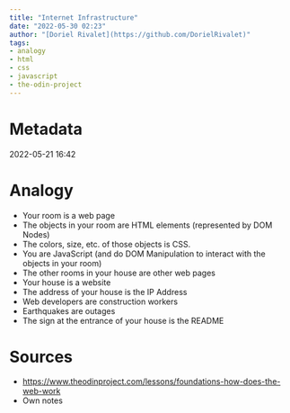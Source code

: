 ```yaml
---
title: "Internet Infrastructure"
date: "2022-05-30 02:23"
author: "[Doriel Rivalet](https://github.com/DorielRivalet)"
tags:
- analogy
- html
- css
- javascript
- the-odin-project
---
```



# Metadata
2022-05-21 16:42

# Analogy
- Your room is a web page
- The objects in your room are HTML elements (represented by DOM Nodes)
- The colors, size, etc. of those objects is CSS.
- You are JavaScript (and do DOM Manipulation to interact with the objects in your room)
- The other rooms in your house are other web pages
- Your house is a website
- The address of your house is the IP Address
- Web developers are construction workers
- Earthquakes are outages
- The sign at the entrance of your house is the README

# Sources
- https://www.theodinproject.com/lessons/foundations-how-does-the-web-work
- Own notes
